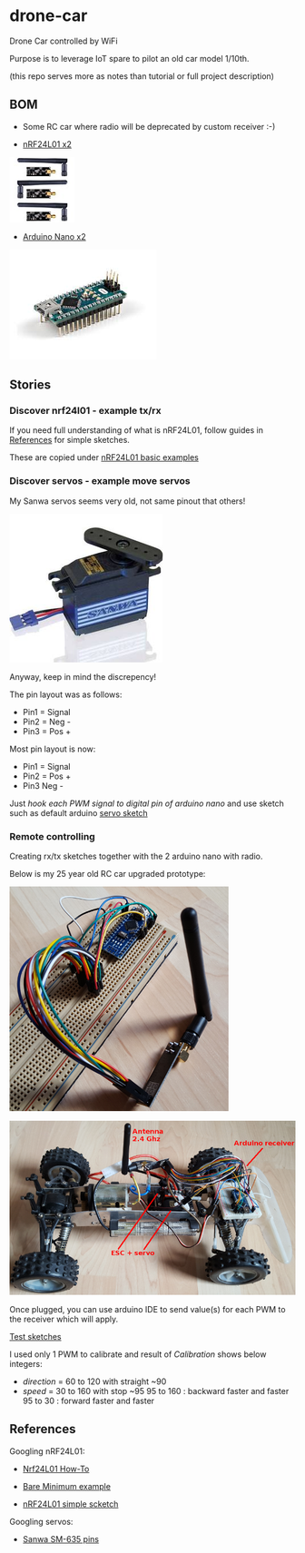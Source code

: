 
# drone-car

Drone Car controlled by WiFi

Purpose is to leverage IoT spare to pilot an old car model 1/10th.

(this repo serves more as notes than tutorial or full project description)


## BOM

* Some RC car where radio will be deprecated by custom receiver :-)


* [nRF24L01 x2](https://www.amazon.fr/dp/B06WD17WLS/ref=pe_386181_51767671_TE_dp_1)

![nRF24L01](res/nrf24.jpg)

* [Arduino Nano x2](http://www.ebay.fr/sch/i.html?_from=R40&_trksid=p2047675.m570.l1313.TR6.TRC1.A0.H0.Xarduino+nano.TRS0&_nkw=arduino+nano&_sacat=0)

![Arduino Nano](res/arduino-nano.jpg)


## Stories

### Discover nrf24l01 - example tx/rx


If you need full understanding of what is nRF24L01, follow guides in [References](#references) for simple sketches.

These are copied under [nRF24L01 basic examples](references/01-discover-rf24)


### Discover servos - example move servos

My Sanwa servos seems very old, not same pinout that others!

![Sanwa](res/sanwa-servo.jpg)

Anyway, keep in mind the discrepency!

The pin layout was as follows:
* Pin1 = Signal
* Pin2 = Neg -
* Pin3 = Pos +

Most pin layout is now:
* Pin1 = Signal
* Pin2 = Pos +
* Pin3 Neg -

Just *hook each PWM signal to digital pin of arduino nano* and use sketch such as default arduino [servo sketch](references/02-discover-servos)


### Remote controlling

Creating rx/tx sketches together with the 2 arduino nano with radio.

Below is my 25 year old RC car upgraded prototype:

![Controller](res/breadboard-controller.png)

![Car receiver](res/breadboard-receiver.png)

Once plugged, you can use arduino IDE to send value(s) for each PWM to the receiver which will apply.

[Test sketches](src/00-rc-nrf24)

I used only 1 PWM to calibrate and result of *Calibration* shows below integers:
* *direction* = 60 to 120 with straight ~90 
* *speed* = 30 to 160 with stop ~95
  95 to 160 : backward faster and faster
  95 to 30  : forward faster and faster

## References


Googling nRF24L01:

* [Nrf24L01 How-To](https://arduino-info.wikispaces.com/Nrf24L01-2.4GHz-HowTo#lib)

* [Bare Minimum example](https://arduino-info.wikispaces.com/Nrf24L01-2.4GHz-ExampleSketches#bm1)

* [nRF24L01 simple scketch](http://www.elec-cafe.com/multiple-nodes-nrf24l01-wireless-temperature-ds18b20-with-arduino-uno-2-transmitter-1-receiver/)


Googling servos:

* [Sanwa SM-635 pins](http://www.rcmf.co.uk/4um/rc-radio-gear/sanwa-servo-wiring/)


